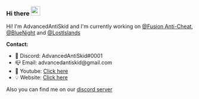 ### Hi there <img src="https://media.giphy.com/media/hvRJCLFzcasrR4ia7z/giphy.gif" width="25px">

Hi! I'm AdvancedAntiSkid and I'm currently working on [@Fusion Anti-Cheat](https://github.com/FusionAC), [@BlueNight](https://bluenight.net) and [@LostIslands](https://github.com/AdvancedAntiSkid/LostIslands-Game-API)

**Contact:**  

<ul>
  <li>💬 Discord: AdvancedAntiSkid#0001</li>
  <li>📪 Email: advancedantiskid@gmail.com</li>
  <li>🎥 Youtube: <a href="https://www.youtube.com/channel/UColYjkn_s5m0tMZtjT4jN5w?view_as=subscriber" target="_blank">Click here</a></li>
  <li>💡 Website: <a href="https://bluenight.net" target="_blank">Click here</a></li>
</ul>

Also you can find me on our [discord server](https://discord.com/invite/P3gx28Q5Ta)
